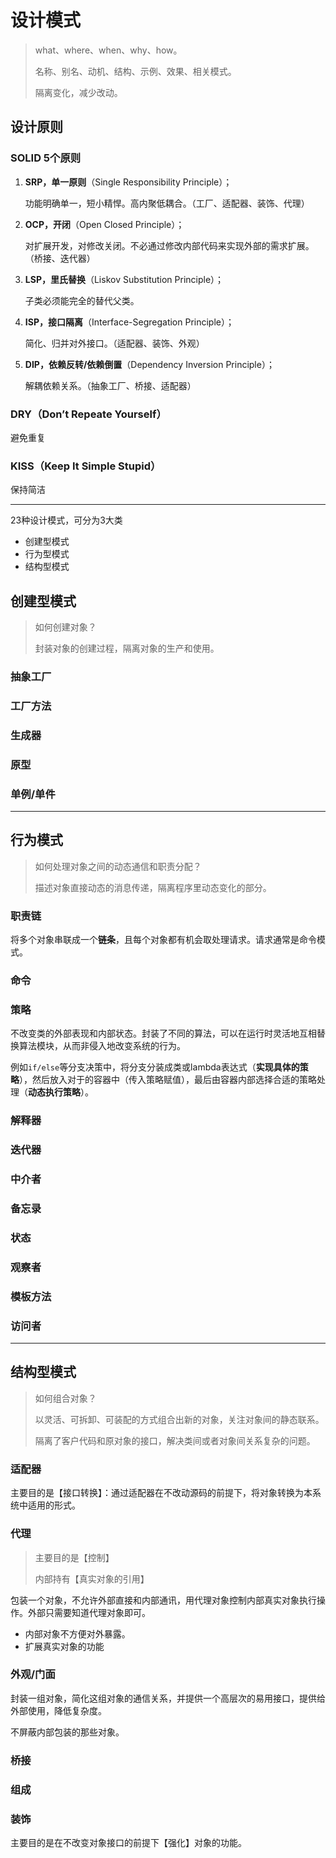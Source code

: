 # 设计模式

> what、where、when、why、how。
>
> 名称、别名、动机、结构、示例、效果、相关模式。
>
> 隔离变化，减少改动。

## 设计原则

### SOLID  5个原则

1. **SRP，单一原则**（Single Responsibility Principle）；

   功能明确单一，短小精悍。高内聚低耦合。（工厂、适配器、装饰、代理）

2. **OCP，开闭**（Open Closed Principle）；

   对扩展开发，对修改关闭。不必通过修改内部代码来实现外部的需求扩展。（桥接、迭代器）

3. **LSP，里氏替换**（Liskov Substitution Principle）；

   子类必须能完全的替代父类。

4. **ISP，接口隔离**（Interface-Segregation Principle）；

   简化、归并对外接口。（适配器、装饰、外观）

5. **DIP，依赖反转/依赖倒置**（Dependency Inversion Principle）；

   解耦依赖关系。（抽象工厂、桥接、适配器）

### DRY（Don’t Repeate Yourself）

避免重复

### KISS（Keep It Simple Stupid）

保持简洁

---

23种设计模式，可分为3大类

* 创建型模式
* 行为型模式
* 结构型模式

## 创建型模式

> 如何创建对象？
>
> 封装对象的创建过程，隔离对象的生产和使用。

### 抽象工厂

### 工厂方法

### 生成器

### 原型

### 单例/单件

---

## 行为模式

> 如何处理对象之间的动态通信和职责分配？
>
> 描述对象直接动态的消息传递，隔离程序里动态变化的部分。

### 职责链

将多个对象串联成一个**链条**，且每个对象都有机会取处理请求。请求通常是命令模式。

### 命令

### 策略

 不改变类的外部表现和内部状态。封装了不同的算法，可以在运行时灵活地互相替换算法模块，从而非侵入地改变系统的行为。

例如`if/else`等分支决策中，将分支分装成类或lambda表达式（**实现具体的策略**），然后放入对于的容器中（传入策略赋值），最后由容器内部选择合适的策略处理（**动态执行策略**）。

### 解释器

### 迭代器

### 中介者

### 备忘录

### 状态

### 观察者

### 模板方法

### 访问者

---

## 结构型模式

> 如何组合对象？
>
> 以灵活、可拆卸、可装配的方式组合出新的对象，关注对象间的静态联系。
>
> 隔离了客户代码和原对象的接口，解决类间或者对象间关系复杂的问题。

### 适配器

主要目的是【接口转换】：通过适配器在不改动源码的前提下，将对象转换为本系统中适用的形式。

### 代理

> 主要目的是【控制】
>
> 内部持有【真实对象的引用】

包装一个对象，不允许外部直接和内部通讯，用代理对象控制内部真实对象执行操作。外部只需要知道代理对象即可。

* 内部对象不方便对外暴露。
* 扩展真实对象的功能

### 外观/门面

封装一组对象，简化这组对象的通信关系，并提供一个高层次的易用接口，提供给外部使用，降低复杂度。

不屏蔽内部包装的那些对象。

### 桥接

### 组成

### 装饰

主要目的是在不改变对象接口的前提下【强化】对象的功能。